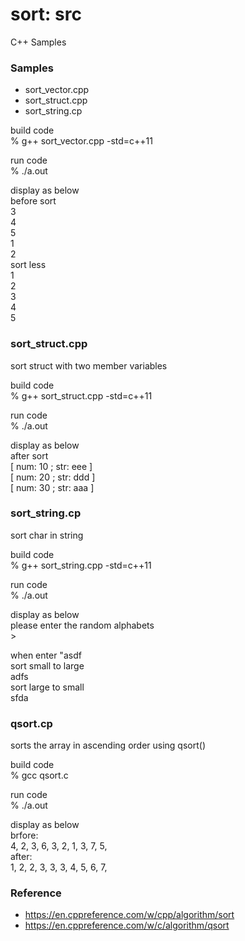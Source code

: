 sort: src
===============

C++ Samples 

### Samples
- sort_vector.cpp 
- sort_struct.cpp
- sort_string.cp  


build code <br/>
% g++  sort_vector.cpp -std=c++11 <br/>

run  code <br/>
% ./a.out <br/>

display as below <br/>
before sort <br/>
3 <br/>
4 <br/>
5 <br/>
1 <br/>
2 <br/>
sort less <br/>
1 <br/>
2 <br/>
3 <br/>
4 <br/>
5 <br/>

### sort_struct.cpp
sort struct with two member variables <br/>

build code <br/>
% g++  sort_struct.cpp  -std=c++11 <br/>

run code <br/>
% ./a.out <br/>

display as below  <br/>
after sort <br/>
 [  num: 10 ; str: eee ] <br/>
 [  num: 20 ; str: ddd ] <br/>
 [  num: 30 ; str: aaa ] <br/>


### sort_string.cp
sort char in string <br/>

build code <br/>
% g++  sort_string.cpp  -std=c++11 <br/>

run code <br/>
% ./a.out <br/>

display as below <br/>
please enter the random alphabets <br/>
\> <br/>

when enter "asdf <br/>
 sort small to large <br/>
adfs <br/>
 sort large to small <br/>
sfda <br/>


### qsort.cp
sorts the array in ascending order using qsort() <br/>

build code <br/>
% gcc  qsort.c   <br/>

run code <br/>
% ./a.out <br/>

display as below <br/>
brfore:  <br/>
 4,  2,  3,  6,  3,  2,  1,  3,  7,  5,  <br/>
after:  <br/>
 1,  2,  2,  3,  3,  3,  4,  5,  6,  7,  <br/>


### Reference
- https://en.cppreference.com/w/cpp/algorithm/sort
- https://en.cppreference.com/w/c/algorithm/qsort

